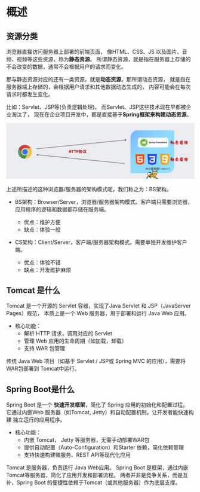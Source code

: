 # 概述


## 资源分类

浏览器直接访问服务器上部署的前端页面，
像HTML、CSS、JS 以及图片、音频、视频等这些资源，称为**静态资源**。
所谓静态资源，就是指在服务器上存储的不会改变的数据，通常不会根据用户的请求而变化。

那与静态资源对应的还有一类资源，就是**动态资源**。那所谓动态资源，
就是指在服务器端上存储的，会根据用户请求和其他数据动态生成的，
内容可能会在每次请求时都发生变化。

比如：Servlet、JSP等(负责逻辑处理)。
而Servlet、JSP这些技术现在早都被企业淘汰了，
现在在企业项目开发中，都是直接基于**Spring框架来构建动态资源**。



![LOGO](/public/image/javapublic/1280X1280.png)


上述所描述的这种浏览器/服务器的架构模式呢，我们称之为：BS架构。
- BS架构：Browser/Server，浏览器/服务器架构模式。客户端只需要浏览器，应用程序的逻辑和数据都存储在服务端。
    - 优点：维护方便
    - 缺点：体验一般

- CS架构：Client/Server，客户端/服务器架构模式。需要单独开发维护客户端。
    - 优点：体验不错
    - 缺点：开发维护麻烦

## Tomcat 是什么

Tomcat 是一个开源的 Servlet 容器，实现了Java Servlet 和 JSP（JavaServer Pages）规范，
本质上是一个 Web 服务器，用于部署和运行 Java Web 应用。

- 核心功能：
  - 解析 HTTP 请求，调用对应的 Servlet
  - 管理 Web 应用的生命周期（如加载，卸载）
  - 支持 WAR 包管理


传统 Java Web 项目（如基于 Servlet / JSP或 Spring MVC 的应用），需要将
WAR包部署到 Tomcat中运行。

## Spring Boot是什么

Spring Boot 是一个 **快速开发框架**，简化了 Spring 应用的初始化和配置过程。
它通过内嵌Web 服务器（如Tomcat, Jetty）和自动配置机制，让开发者能快速构建
独立运行的应用程序。


- 核心功能：
  - 内嵌 Tomcat， Jetty 等服务器，无需手动部署WAR包
  - 提供自动配置（Auto-Configuration）和Starter 依赖，简化依赖管理
  - 支持快速构建微服务、REST API等现代化应用



Tomcat 是服务器，负责运行 Java Web应用。
Spring Boot 是框架，通过内嵌Tomcat等服务器，简化了应用开发和部署流程。
两者并非是竞争关系，而是互补，Spring Boot 的便捷性依赖于Tomcat（或其他服务器）作为底层支撑。








































